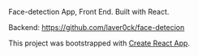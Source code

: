Face-detection App, Front End.
Built with React.

Backend: https://github.com/laver0ck/face-detecion

This project was bootstrapped with [Create React App](https://github.com/facebookincubator/create-react-app).
